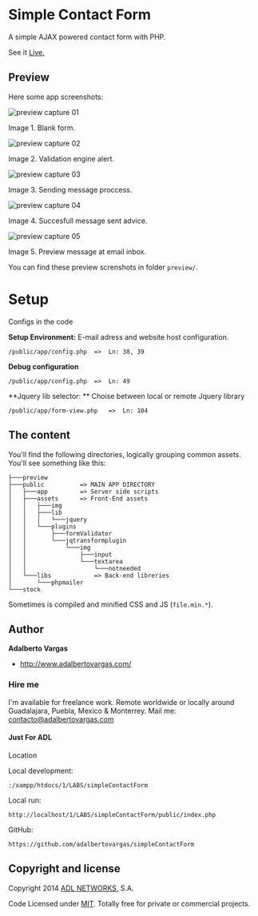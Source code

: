 # Simple Contact Form

A simple AJAX powered contact form with PHP.

See it [Live.](http://www.adlnetworks.com/_src/form/simplecontactform)

## Preview

Here some app screenshots:

![preview capture 01](preview/Captura-01.PNG)

Image 1. Blank form.

![preview capture 02](preview/Captura-02.PNG)

Image 2. Validation engine alert.

![preview capture 03](preview/Captura-03.PNG)

Image 3. Sending message proccess.

![preview capture 04](preview/Captura-04.PNG)

Image 4. Succesfull message sent advice.

![preview capture 05](preview/Captura-05.PNG)

Image 5. Preview message at email inbox.

You can find these preview screnshots in folder `preview/`.


# Setup

Configs in the code

**Setup Environment:** E-mail adress and website host configuration.

```
/public/app/config.php 	=>	Ln: 38, 39
```

**Debug configuration**
```
/public/app/config.php 	=>	Ln: 49 
```

**Jquery lib selector: ** Choise between local or remote Jquery library
```
/public/app/form-view.php 	=>	Ln: 104 
```

## The content

You'll find the following directories, logically grouping common assets. You'll see something like this:

``` 
├───preview
├───public			=> MAIN APP DIRECTORY
│   ├───app			=> Server side scripts
│   ├───assets		=> Front-End assets
│   │   ├───img
│   │   ├───lib
│   │   │   └───jquery
│   │   └───plugins
│   │       ├───formValidator
│   │       └───jqtransformplugin
│   │           └───img
│   │               ├───input
│   │               └───textarea
│   │                   └───notneeded
│   └───libs			=> Back-end libreries
│       └───phpmailer
└───stock
```
Sometimes is compiled and minified CSS and JS (`file.min.*`).

## Author

**Adalberto Vargas**

- <http://www.adalbertovargas.com/>

### Hire me

I'm available for freelance work. Remote worldwide or locally around Guadalajara, Puebla, Mexico & Monterrey. Mail me: contacto@adalbertovargas.com

#### Just For ADL

Location

Local development:
```
:/xampp/htdocs/1/LABS/simpleContactForm
```
Local run:
```
http://localhost/1/LABS/simpleContactForm/public/index.php
```
GitHub:
```
https://github.com/adalbertovargas/simpleContactForm
```
## Copyright and license

Copyright 2014 [ADL NETWORKS](https://www.adlnetworks.com), S.A.

Code Licensed under [MIT](http://www.opensource.org/licenses/mit-license.php). Totally free for private or commercial projects.
